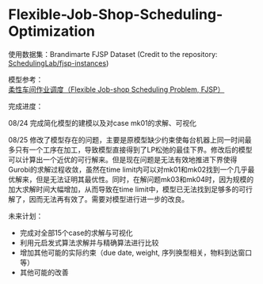 # Flexible-Job-Shop-Scheduling-Optimization

使用数据集：Brandimarte FJSP Dataset (Credit to the repository: [SchedulingLab/fjsp-instances](https://github.com/SchedulingLab/fjsp-instances))

模型参考：[柔性车间作业调度（Flexible Job-shop Scheduling Problem, FJSP）](https://blog.csdn.net/weixin_46225503/article/details/132246053)

完成进度：

08/24 完成简化模型的建模以及对case mk01的求解、可视化

08/25 修改了模型存在的问题，主要是原模型缺少约束使每台机器上同一时间最多只有一个工序在加工，导致模型直接得到了LP松弛的最佳下界。修改后的模型可以计算出一个近优的可行解来。但是现在问题是无法有效地推进下界使得Gurobi的求解过程收敛，虽然在time limit内可以对mk01和mk02找到一个几乎最优解来，但是无法证明其最优性。同时，在解问题mk03和mk04时，因为规模的加大求解时间大幅增加，从而导致在time limit中，模型已无法找到足够多的可行解了，因而无法再有效了。需要对模型进行进一步的改良。

未来计划：

- 完成对全部15个case的求解与可视化
- 利用元启发式算法求解并与精确算法进行比较
- 增加其他可能的实际约束（due date, weight, 序列换型相关，物料到达窗口等）
- 其他可能的改善
